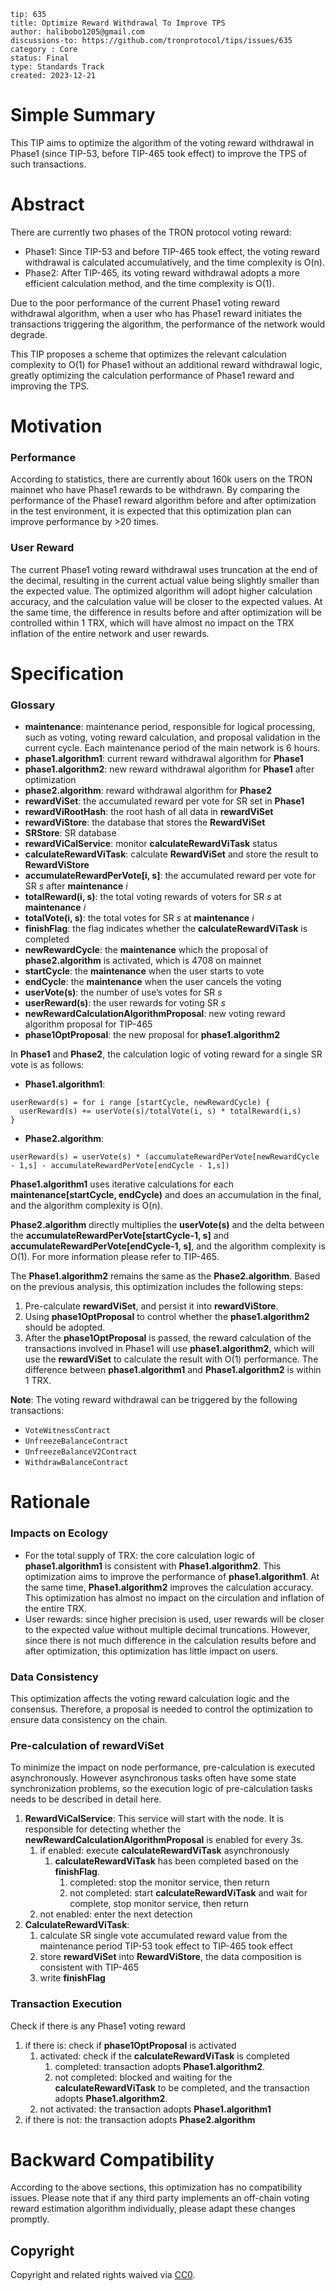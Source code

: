 ```
tip: 635
title: Optimize Reward Withdrawal To Improve TPS
author: halibobo1205@gmail.com
discussions-to: https://github.com/tronprotocol/tips/issues/635
category : Core
status: Final
type: Standards Track 
created: 2023-12-21
```

# Simple Summary
This TIP aims to optimize the algorithm of the voting reward withdrawal in Phase1 (since TIP-53, before TIP-465 took effect) to improve the TPS of such transactions.

# Abstract
There are currently two phases of the TRON protocol voting reward:

* Phase1: Since TIP-53 and before TIP-465 took effect, the voting reward withdrawal is calculated accumulatively, and the time complexity is O(n).
* Phase2: After TIP-465, its voting reward withdrawal adopts a more efficient calculation method, and the time complexity is O(1).

Due to the poor performance of the current Phase1 voting reward withdrawal algorithm, when a user who has Phase1 reward initiates the transactions triggering the algorithm, the performance of the network would degrade.



This TIP proposes a scheme that optimizes the relevant calculation complexity to O(1) for Phase1 without an additional reward withdrawal logic, greatly optimizing the calculation performance of Phase1 reward and improving the TPS.

# Motivation
### Performance
According to statistics, there are currently about 160k users on the TRON mainnet who have Phase1 rewards to be withdrawn. By comparing the performance of the Phase1 reward algorithm before and after optimization in the test environment, it is expected that this optimization plan can improve performance by >20 times.

### User Reward
The current Phase1 voting reward withdrawal uses truncation at the end of the decimal, resulting in the current actual value being slightly smaller than the expected value. The optimized algorithm will adopt higher calculation accuracy, and the calculation value will be closer to the expected values. At the same time, the difference in results before and after optimization will be controlled within 1 TRX, which will have almost no impact on the TRX inflation of the entire network and user rewards.

# Specification
### Glossary
* **maintenance**: maintenance period, responsible for logical processing, such as voting, voting reward calculation, and proposal validation in the current cycle. Each maintenance period of the main network is 6 hours.
* **phase1.algorithm1**: current reward withdrawal algorithm for **Phase1**
* **phase1.algorithm2**: new reward withdrawal algorithm for **Phase1** after optimization
* **phase2.algorithm**: reward withdrawal algorithm for **Phase2**
* **rewardViSet**: the accumulated reward per vote for SR set in **Phase1**
* **rewardViRootHash**: the root hash of all data in **rewardViSet**
* **rewardViStore**: the database that stores the **RewardViSet**
* **SRStore**: SR database
* **rewardViCalService**: monitor **calculateRewardViTask** status
* **calculateRewardViTask**: calculate **RewardViSet** and store the result to **RewardViStore**
* **accumulateRewardPerVote\[i, s\]**: the accumulated reward per vote for SR *s* after **maintenance** *i*
* **totalReward(i, s)**: the total voting rewards of voters for SR *s* at **maintenance** *i*
* **totalVote(i, s)**: the total votes for SR *s* at **maintenance** *i*
* **finishFlag**: the flag indicates whether the **calculateRewardViTask** is completed
* **newRewardCycle**: the **maintenance** which the proposal of **phase2.algorithm** is activated, which is 4708 on mainnet
* **startCycle**: the **maintenance** when the user starts to vote
* **endCycle**: the **maintenance** when the user cancels the voting
* **userVote(s)**: the number of use’s votes for SR *s*
* **userReward(s)**: the user rewards for voting SR *s*
* **newRewardCalculationAlgorithmProposal**: new voting reward algorithm proposal for TIP-465
* **phase1OptProposal**: the new proposal for **phase1.algorithm2**

In **Phase1** and **Phase2**, the calculation logic of voting reward for a single SR vote is as follows:

* **Phase1.algorithm1**:

```Plain Text
userReward(s) = for i range [startCycle, newRewardCycle) {
  userReward(s) += userVote(s)/totalVote(i, s) * totalReward(i,s) 
}
```
* **Phase2.algorithm**:

```Plain Text
userReward(s) = userVote(s) * (accumulateRewardPerVote[newRewardCycle - 1,s] - accumulateRewardPerVote[endCycle - 1,s])
```
**Phase1.algorithm1** uses iterative calculations for each **maintenance\[startCycle, endCycle)** and does an accumulation in the final, and the algorithm complexity is O(n).

**Phase2.algorithm** directly multiplies the **userVote(s)** and the delta between the **accumulateRewardPerVote\[startCycle-1, s\]** and **accumulateRewardPerVote\[endCycle-1, s\]**, and the algorithm complexity is O(1). For more information please refer to TIP-465.

The **Phase1.algorithm2** remains the same as the **Phase2.algorithm**. Based on the previous analysis, this optimization includes the following steps:

1. Pre-calculate **rewardViSet**, and persist it into **rewardViStore**.
2. Using **phase1OptProposal** to control whether the **phase1.algorithm2** should be adopted.
3. After the **phase1OptProposal** is passed, the reward calculation of the transactions involved in Phase1 will use **phase1.algorithm2**, which will use the **rewardViSet** to calculate the result with O(1) performance. The difference between **phase1.algorithm1** and **Phase1.algorithm2** is within 1 TRX.

**Note**: The voting reward withdrawal can be triggered by the following transactions:

- `VoteWitnessContract`
- `UnfreezeBalanceContract`
- `UnfreezeBalanceV2Contract`
- `WithdrawBalanceContract`

# Rationale
### Impacts on Ecology
* For the total supply of TRX: the core calculation logic of **phase1.algorithm1** is consistent with **Phase1.algorithm2**. This optimization aims to improve the performance of **phase1.algorithm1**. At the same time, **Phase1.algorithm2** improves the calculation accuracy. This optimization has almost no impact on the circulation and inflation of the entire TRX.
* User rewards: since higher precision is used, user rewards will be closer to the expected value without multiple decimal truncations. However, since there is not much difference in the calculation results before and after optimization, this optimization has little impact on users.

### Data Consistency
This optimization affects the voting reward calculation logic and the consensus. Therefore, a proposal is needed to control the optimization to ensure data consistency on the chain.

### Pre-calculation of **rewardViSet**
To minimize the impact on node performance, pre-calculation is executed asynchronously. However asynchronous tasks often have some state synchronization problems, so the execution logic of pre-calculation tasks needs to be described in detail here.

1. **RewardViCalService**: This service will start with the node. It is responsible for detecting whether the **newRewardCalculationAlgorithmProposal** is enabled for every 3s.
    1. if enabled: execute **calculateRewardViTask** asynchronously
        1. **calculateRewardViTask** has been completed based on the **finishFlag**.
            1. completed: stop the monitor service, then return
            2. not completed: start **calculateRewardViTask** and wait for complete, stop monitor service, then return
    2. not enabled: enter the next detection
2. **CalculateRewardViTask**:
    1. calculate SR single vote accumulated reward value from the maintenance period TIP-53 took effect to TIP-465 took effect
    2. store **rewardViSet** into **RewardViStore**, the data composition is consistent with TIP-465
    3. write **finishFlag**

### Transaction Execution
Check if there is any Phase1 voting reward

1. if there is: check if **phase1OptProposal** is activated
    1. activated: check if the **calculateRewardViTask** is completed
        1. completed: transaction adopts **Phase1.algorithm2**.
        2. not completed: blocked and waiting for the **calculateRewardViTask** to be completed, and the transaction adopts **Phase1.algorithm2**.
    1. not activated: the transaction adopts **Phase1.algorithm1**
2. if there is not: the transaction adopts **Phase2.algorithm**

# Backward Compatibility
According to the above sections, this optimization has no compatibility issues. Please note that if any third party implements an off-chain voting reward estimation algorithm individually, please adapt these changes promptly.


## Copyright

Copyright and related rights waived via [CC0](LICENSE.md).
